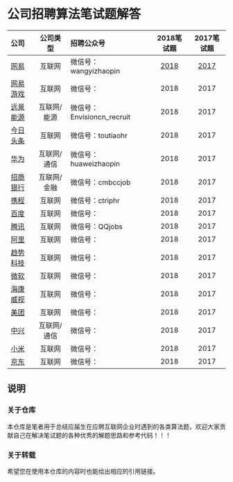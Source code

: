 # 公司招聘算法笔试题解答

|公司|公司类型|招聘公众号|2018笔试题|2017笔试题|
|:---|:----:|:----|:---:|:---:|
|[网易](http://campus.163.com/#/home)|互联网|微信号：wangyizhaopin|[2018](https://github.com/LyricYang/Internet-Recruiting-Algorithm-Problems/blob/master/NETEASE/Problem%20Description%202018.md)|[2017](https://github.com/LyricYang/Internet-Recruiting-Algorithm-Problems/blob/master/NETEASE/Problem%20Description%202017.md)|
|[网易游戏](http://game.campus.163.com/index.html)|互联网|微信号：|2018|2017|
|[远景能源]()|互联网/能源|微信号：Envisioncn_recruit|2018|2017|
|[今日头条]()|互联网|微信号：toutiaohr|2018|2017|
|[华为]()|互联网/通信|微信号：huaweizhaopin|2018|2017|
|[招商银行]()|互联网/金融|微信号：cmbccjob|2018|2017|
|[携程]()|互联网|微信号：ctriphr|2018|2017|
|[百度]()|互联网|微信号：|2018|2017|
|[腾讯]()|互联网|微信号：QQjobs|2018|2017|
|[阿里]()|互联网|微信号：|2018|2017|
|[趋势科技]()|互联网|微信号：|2018|2017|
|[微软]()|互联网|微信号：|2018|2017|
|[海康威视]()|互联网|微信号：|2018|2017|
|[美团]()|互联网|微信号：|2018|2017|
|[中兴]()|互联网/通信|微信号：|2018|2017|
|[小米]()|互联网|微信号：|2018|2017|
|[京东](http://campus.jd.com/home)|互联网|微信号：|2018|2017|

## 说明

### 关于仓库

本仓库是笔者用于总结应届生在应聘互联网企业时遇到的各类算法题，欢迎大家贡献自己在解决笔试题的各种优秀的解题思路和参考代码！！！

### 关于转载

希望您在使用本仓库的内容时也能给出相应的引用链接。
